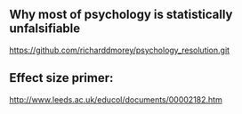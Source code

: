 ## Why most of psychology is statistically unfalsifiable
https://github.com/richarddmorey/psychology_resolution.git

## Effect size primer:
http://www.leeds.ac.uk/educol/documents/00002182.htm



